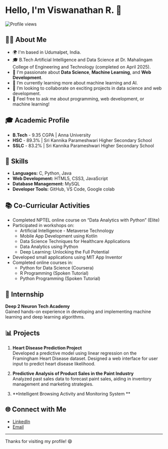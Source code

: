 # Hello, I'm Viswanathan R. 👋

![Profile views](https://komarev.com/ghpvc/?username=Viswanathan-727621BAD002&style=flat-square)

## 👨‍💻 About Me

- 🌍 I'm based in Udumalpet, India.
- 🎓 B.Tech Artificial Intelligence and Data Science at Dr. Mahalingam College of Engineering and Technology (completed on April 2025).
- 💼 I'm passionate about **Data Science**, **Machine Learning**, and **Web Development**.
- 🌱 I’m currently learning more about machine learning and AI.
- 🤝 I’m looking to collaborate on exciting projects in data science and web development.
- 💬 Feel free to ask me about programming, web development, or machine learning!

## 🎓 Academic Profile

- **B.Tech** - 9.35 CGPA  | Anna University
- **HSC** - 89.3% | Sri Kannika Parameshwari Higher Secondary School
- **SSLC** - 83.2% | Sri Kannika Parameshwari Higher Secondary School

## 🚀 Skills

- **Languages:** C, Python, Java
- **Web Development:** HTML5, CSS3, JavaScript
- **Database Management:** MySQL 
- **Developer Tools:** GitHub, VS Code, Google colab

## 📚 Co-Curricular Activities

- Completed NPTEL online course on “Data Analytics with Python” (Elite)
- Participated in workshops on:
  - Artificial Intelligence - Metaverse Technology
  - Mobile App Development using Kotlin
  - Data Science Techniques for Healthcare Applications
  - Data Analytics using Python
  - Deep Learning: Unlocking the Full Potential
- Developed small applications using MIT App Inventor
- Completed online courses in:
  - Python for Data Science (Coursera)
  - R Programming (Spoken Tutorial)
  - Python Programming (Spoken Tutorial)

## 💼 Internship

**Deep 2 Neuron Tech Academy**  
Gained hands-on experience in developing and implementing machine learning and deep learning algorithms.

## 📊 Projects

1. **Heart Disease Prediction Project**  
   Developed a predictive model using linear regression on the Framingham Heart Disease dataset. Designed a web interface for user input to predict heart disease likelihood.

2. **Predictive Analysis of Product Sales in the Paint Industry**  
   Analyzed past sales data to forecast paint sales, aiding in inventory management and marketing strategies.

3. **Intelligent Browsing Activity and Monitoring System **


## 🌐 Connect with Me

- [LinkedIn](https://www.linkedin.com/in/viswanathan-r-btech-aids/)
- [Email](mailto:viswanathan092003@gmail.com)

---


Thanks for visiting my profile! 😄
